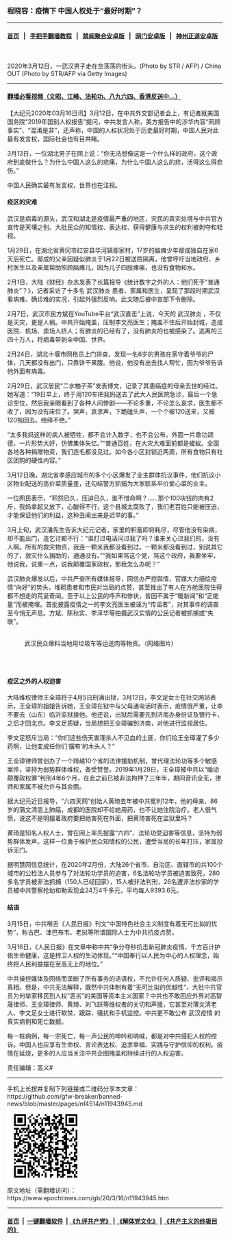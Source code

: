 ### 程晓容：疫情下 中国人权处于“最好时期”？
------------------------

#### [首页](https://github.com/gfw-breaker/banned-news/blob/master/README.md) &nbsp;&nbsp;|&nbsp;&nbsp; [手把手翻墙教程](https://github.com/gfw-breaker/guides/wiki) &nbsp;&nbsp;|&nbsp;&nbsp; [禁闻聚合安卓版](https://github.com/gfw-breaker/bn-android) &nbsp;&nbsp;|&nbsp;&nbsp; [网门安卓版](https://github.com/oGate2/oGate) &nbsp;&nbsp;|&nbsp;&nbsp; [神州正道安卓版](https://github.com/SzzdOgate/update) 



<div><img alt="" class="aligncenter wp-post-image" src="https://i.epochtimes.com/assets/uploads/2020/03/GettyImages-1206892152-600x400.jpg"/>
<div class="red16 caption">
 <p>
  2020年3月12日，一武汉男子走在空荡荡的街头。(Photo by STR / AFP) / China OUT (Photo by STR/AFP via Getty Images)
 </p>
</div>
</div><hr/>

#### [翻墙必看视频（文昭、江峰、法轮功、八九六四、香港反送中...）](https://github.com/gfw-breaker/banned-news/blob/master/pages/link3.md)

<div><p>
 【大纪元2020年03月16日讯】3月12日，在中共外交部记者会上，有记者就美国国务院“2019年国别人权报告”提问，中共发言人称，美方报告中的涉华内容“罔顾事实”、“混淆是非”，还声称，中国的人权状况处于历史最好时期，中国人民对此最有发言权，国际社会也有目共睹。
</p>
<p>
 3月13日，一位湖北男子在网上说：“你无法想像这是一个什么样的政府，这个政府到底做什么？为什么中国人这么的悲痛，为什么中国人这么的悲，活得这么得悲伤。”
</p>
<p>
 中国人民确实最有发言权，世界也在注视。
</p>
<h4>
 <strong>
  疫区的灾难
 </strong>
</h4>
<p>
 武汉是病毒的源头，武汉和湖北是疫情最严重的地区，灾民的真实处境与中共官方宣传是天壤之别。大批民众的知情权、表达权、获得健康与求生的权利被剥夺和轻视。
</p>
<p>
 1月29日，在湖北省黄冈市红安县华河镇鄢家村，17岁的脑瘫少年鄢成独自在家6天后死亡。鄢成的父亲因疑似肺炎于1月22日被送院隔离，他曾呼吁当地政府、乡村医生以及亲属帮助照顾脑瘫儿，因为儿子四肢瘫痪，也没有食物和水。
</p>
<p>
 2月1日，大陆《财经》杂志发表了长篇报导《统计数字之外的人：他们死于“普通肺炎”？》，记者采访了十多名
 <ok href="https://www.epochtimes.com/gb/tag/%E6%AD%A6%E6%B1%89%E8%82%BA%E7%82%8E.html">
  武汉肺炎
 </ok>
 患者、家属和医生，呈现了那段时期武汉看病难、确诊难的实况，引起外强烈反响。此文随后被中宣部下令删除。
</p>
<p>
 2月7日，武汉市民方斌在YouTube平台“武汉直击”上说，今天的
 <ok href="https://www.epochtimes.com/gb/tag/%E6%AD%A6%E6%B1%89%E8%82%BA%E7%82%8E.html">
  武汉肺炎
 </ok>
 ，不仅是天灾，更是人祸。中共开始掩盖，压制李文亮医生；掩盖不住后开始封城，造成医院、机场、卖场人挤人；有肺炎的已经有了，没有肺炎的也被感染了。逃离的三四十万人，将病毒带到全中国、世界。
</p>
<p>
 2月24日，湖北十堰市网格员上门排查，发现一名6岁的男孩在家守着爷爷的尸体，几天都没有出门，只靠饼干果腹。他说，他没有出去找人帮忙，因为爷爷告诉他外面有病毒。
</p>
<p>
 2月29日，武汉居民“二水柚子茶”发表博文，记录了其患癌症的母亲去世的经过。她写道：“19日早上，终于用120车把我妈送去了武大人民医院急诊，最后一个急诊空位，然后我亲眼看到了各种人间惨剧——不论多重，不论怎么哀求，医生都不收了，因为没有床位了。哭声，哀求声，下跪磕头声，一个个被120送来，又被120拖回去。络绎不绝。”
</p>
<p>
 “太多我妈这样的病人被牺牲，都不会计入数字，也不会公布。外面一片歌功颂德，一片形势大好，仿佛集体失忆。”“普通百姓，在大灾大难面前都是蝼蚁。全国各地各种捐赠物资，我们连毛都没见过。如今各小区封锁近两周，所有食物只有社区团购的硬性内容。”
</p>
<p style="text-align: center;">
 <div class="video_fit_container">
 </div>
</p>
<p>
 3月12日晚，湖北省孝感应城市的多个小区爆发了业主群体抗议事件，他们抗议小区物业配送的高价菜质量差，还勾结警方抓捕为大家联系平价爱心菜的业主。
</p>
<p>
 一位网民表示，“积怨已久，压迫已久，谁不惜命啊？……那个100块钱的肉有2斤，我妈拿起又放下，心酸得不行，这个县城太腐败了，我们老百姓只能被压迫，才能保证他们的利益，这种丑闻出来是迟早的事。”
</p>
<p>
 3月上旬，武汉潘先生告诉大纪元记者，家里的积蓄即将耗尽，尽管他没有染病，却不能出门，连乞讨都不行：“谁打过电话问过我了吗？谁来关心过我们的，没有人啊。所有的救灾物资，我连一颗米我都没看到过。一颗米都没看到过，别说其它的了，救灾什么捐助的，通通没有。”“我如果骂这个党，骂这个政府，我要坐牢，他说我，说重一点，说我颠覆国家政权，那我怎么办呢？”
</p>
<p>
 武汉肺炎爆发以后，中共严查所有媒体报导，网信办严控舆情，官媒大力描绘疫情“向好”的势头，堆砌患者和市民对当局的点赞，甚至推出了有人在方舱医院住得都不想走的荒诞奇闻。至于以上公民的呼声和惨状，皆因不属于“暖新闻”和“正能量”而被掩埋。首批披露疫情之一的李文亮医生被诬为“传谣者”，对其事件的调查至今悄无声息。方斌、陈秋实、李泽华等拍摄武汉实情的公民记者被抓捕或“失联”。
</p>
<figure class="wp-caption aligncenter" id="attachment_11936275" style="width: 450px">
 <ok href="http://i.epochtimes.com/assets/uploads/2020/03/ES0v8zTUYAArR9b-450x600-1.jpeg">
  <img alt="" class="size-full wp-image-11936275" src="http://i.epochtimes.com/assets/uploads/2020/03/ES0v8zTUYAArR9b-450x600-1.jpeg"/>
 </ok>
 <br/><figcaption class="wp-caption-text">
  武汉民众爆料当地用垃圾车等运送肉等物资。（网络图片）
 </figcaption><br/>
</figure><br/>
<h4>
 <strong>
  疫区之外的人权迫害
 </strong>
</h4>
<p>
 大陆维权律师王全璋将于4月5日刑满出狱，3月12日，李文足女士在社交网站表示，王全璋的姐姐告诉她，王全璋在狱中与父母通电话时表示，疫情很严重，让李不要去（山东）临沂监狱接他。他还说，出狱后需要先到济南办身份证及银行卡，之后才回北京。李文足质疑，当局想把王全璋骗到济南，对他进行监视居住。
</p>
<p>
 李文足怒斥当局：“你们这些伤天害理杀人不见血的土匪，你们给王全璋灌了多少药啊，让他变成任你们‘摆布’的木头人？”
</p>
<p>
 王全璋律师曾创办了一个跨越10个省的法律援助机制，曾代理法轮功等多个敏感案件，坚持为弱势群体维权，备受赞誉。2019年1月28日，王全璋被中共以“煽动颠覆政权罪”判刑4年6个月，在此之前已被非法拘押了三年半，期间音讯全无，律师和家属不被允许与其会面。
</p>
<p>
 据大纪元近日报导，“六四天网”创始人黄琦去年被中共冤判12年，他的母亲、86岁的蒲文清患上肺癌，成都的医院却不给她用药，也不让她住院治疗。老人很气愤，说这不是明摆着政府要把她害死在外面，把黄琦害死在监狱里吗？
</p>
<p>
 黄琦是知名人权人士，曾在网上率先披露“六四”、法轮功受迫害等信息，坚持为弱势群体发声。这样一位勇于维护民众知情权的公民，遭受当局的长年打压，家属投诉无门。
</p>
<p>
 据明慧网信息统计，在2020年2月份，大陆26个省市、自治区、直辖市的共100个城市的公检法人员参与了对法轮功学员的迫害，6名法轮功学员被迫害致死，280多名学员被非法抓捕（150人已经回家），15人被非法判刑，26名遭非法抄家的学员被中共警察抢劫和勒索现金24万4千多元，平均每人9393.6元。
</p>
<h4>
 <strong>
  结语
 </strong>
</h4>
<p>
 3月15日，中共喉舌《人民日报》刊文“中国特色社会主义制度有着无可比拟的优势”，称古巴、津巴布韦、老挝等所谓国际人士为中共抗疫点赞。
</p>
<p>
 3月16日，《人民日报》在文章中称中共“争分夺秒抗击新冠肺炎疫情，千方百计护佑生命健康，这是捍卫人权的生动体现。”“中国奉行以人民为中心的人权理念，始终把人民利益摆在至高无上的地位。”
</p>
<p>
 中共操控媒体及网络而垄断了所有事务的话语权，不允许任何人质疑、批评和揭示真相。但是，中共无法解释，既然中共体制有着“无可比拟的优越性”，大批中共官员为何举家移民到人权“恶劣”的美国等资本主义国家？中共也不敢回应外界对高智晟律师、王全璋律师、黄琦、刘飞跃等维权者的关切和声援，它甚至对薄文清老人、李文足女士进行软禁、跟踪、骚扰和手机监控。中共更不敢公布
 <ok href="https://www.epochtimes.com/gb/tag/%E6%AD%A6%E6%B1%89%E7%96%AB%E6%83%85.html">
  武汉疫情
 </ok>
 的真实病例和死亡数据。
</p>
<p>
 每一桩病例，每一宗死亡，每一声公民的呻吟和呐喊，都是对中共侵犯人权的控诉。中国人也应享有生命权、言论表达权、追求幸福、实践与守护信仰的权利。疫情在延烧，更多的人应当关注中共企图掩盖和持续进行的人权迫害。
</p>
<p>
 责任编辑：高义#
</p>
</div>
<hr/>
手机上长按并复制下列链接或二维码分享本文章：<br/>
https://github.com/gfw-breaker/banned-news/blob/master/pages/nf4514/n11943945.md <br/>
<a href='https://github.com/gfw-breaker/banned-news/blob/master/pages/nf4514/n11943945.md'><img src='https://github.com/gfw-breaker/banned-news/blob/master/pages/nf4514/n11943945.md.png'/></a> <br/>
原文地址（需翻墙访问）：https://www.epochtimes.com/gb/20/3/16/n11943945.htm


------------------------
#### [首页](https://github.com/gfw-breaker/banned-news/blob/master/README.md) &nbsp;|&nbsp; [一键翻墙软件](https://github.com/gfw-breaker/nogfw/blob/master/README.md) &nbsp;| [《九评共产党》](https://github.com/gfw-breaker/9ping.md/blob/master/README.md#九评之一评共产党是什么) | [《解体党文化》](https://github.com/gfw-breaker/jtdwh.md/blob/master/README.md) | [《共产主义的终极目的》](https://github.com/gfw-breaker/gczydzjmd.md/blob/master/README.md)


<img src='http://gfw-breaker.win/banned-news/pages/nf4514/n11943945.md' width='0px' height='0px'/>